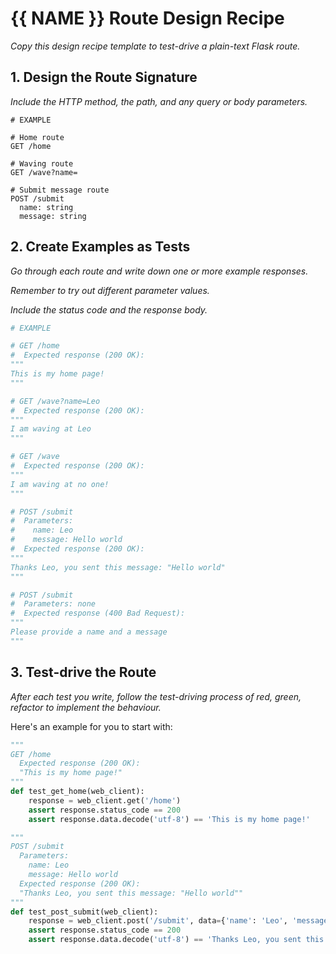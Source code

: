 
# {{ NAME }} Route Design Recipe

_Copy this design recipe template to test-drive a plain-text Flask route._

## 1. Design the Route Signature

_Include the HTTP method, the path, and any query or body parameters._

```
# EXAMPLE

# Home route
GET /home

# Waving route
GET /wave?name=

# Submit message route
POST /submit
  name: string
  message: string
```

## 2. Create Examples as Tests

_Go through each route and write down one or more example responses._

_Remember to try out different parameter values._

_Include the status code and the response body._

```python
# EXAMPLE

# GET /home
#  Expected response (200 OK):
"""
This is my home page!
"""

# GET /wave?name=Leo
#  Expected response (200 OK):
"""
I am waving at Leo
"""

# GET /wave
#  Expected response (200 OK):
"""
I am waving at no one!
"""

# POST /submit
#  Parameters:
#    name: Leo
#    message: Hello world
#  Expected response (200 OK):
"""
Thanks Leo, you sent this message: "Hello world"
"""

# POST /submit
#  Parameters: none
#  Expected response (400 Bad Request):
"""
Please provide a name and a message
"""
```

## 3. Test-drive the Route

_After each test you write, follow the test-driving process of red, green, refactor to implement the behaviour._

Here's an example for you to start with:

```python
"""
GET /home
  Expected response (200 OK):
  "This is my home page!"
"""
def test_get_home(web_client):
    response = web_client.get('/home')
    assert response.status_code == 200
    assert response.data.decode('utf-8') == 'This is my home page!'

"""
POST /submit
  Parameters:
    name: Leo
    message: Hello world
  Expected response (200 OK):
  "Thanks Leo, you sent this message: "Hello world""
"""
def test_post_submit(web_client):
    response = web_client.post('/submit', data={'name': 'Leo', 'message': 'Hello world'})
    assert response.status_code == 200
    assert response.data.decode('utf-8') == 'Thanks Leo, you sent this message: "Hello world"'
```

